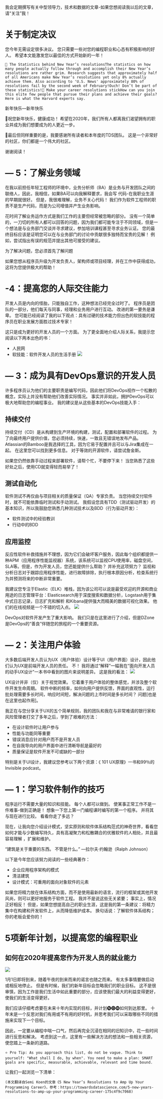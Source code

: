 
我会定期撰写有关中型领导力，技术和数据的文章-如果您想阅读我以后的文章，请“关注”我！
# 关于制定决议

您今年无需设定很多决议。 您只需要一些对您的编程职业和心态有积极影响的好人。 希望本文能激发您以最佳的方式开始新的一年！
```
📌 The Statistics behind New Year’s resolutionsThe statistics on how many people actually follow through and accomplish their New Year’s resolutions are rather grim. Research suggests that approximately half of all Americans make New Year’s resolutions yet only 8% actually achieve them. Also according to 'U.S. News' approximately 80% of resolutions fail by the second week of February!Ouch! Don’t be part of these statistics!📌 Make your career resolutions stickHow can you join this elite few people that pursue their plans and achieve their goals? Here is what the Harvard experts say.
```

新年快乐—新年快乐

🤞祝您新年快乐，健康成功！ 希望在2020年，我们所有人都离我们渴望拥有的职业并成为我们想要成为的人更近一步。

🙏最后但同样重要的是，我要感谢所有读者和本年度的TDS团队。 这是一个非常好的社区，你们都是一个伟大的社区。

谢谢阅读！
# — 5：了解业务领域

在我以前担任年轻工程师的环境中，业务分析师（BA）是业务与开发团队之间的联络人，因此，我相信，如果BA可以向我解释要求，我会写 代码-在我职业生涯的早期就很好。 但是，我很难理解，业务不关心代码！ 我们作为软件工程师的职责不是生产代码，而是为公司增值并产生业务影响。

花时间了解业务运作方式是我们工作的主要但经常被忽略的部分。 没有一个简单的，一刀切的所有人都可以回答的问题，因为我们都可能专注于不同领域，但是一个想法是与业务部门交谈并寻求建议，参加培训课程甚至寻求业务认证。 您的最终目标应该是证明您可以在与业务部门的讨论中贡献很多独特而宝贵的见解！ 例如，尝试指出有误的规范并提出其他可接受的建议。

为了解决问题，您必须首先了解问题

如果您想从程序员升级为开发负责人，架构师或项目经理，并在工作中获得成功，这将为您提供极大的帮助！
# -4：提高您的人际交往能力

开发人员是内向的怪胎，只能独自工作，这种想法已经完全过时了。 程序员是团队的一部分，他们每天与同事，经理和业务用户进行互动。 改进的第一要务是谦卑。 您可能已经阅读了我的以下观点：具有过硬的技术能力但出色的软技能的程序员在职业发展方面胜过技术专家！

这只是成为更好的开发人员的一个方面。 为了更全面地介绍人际关系，我提示您阅读以下两本出色的书：
+ 人民网
+ 软技能：软件开发人员的生活手册
![](1*bSAbcijFXEekuA78h365Gg.png)
# — 3：成为具有DevOps意识的开发人员

许多程序员认为他们的主要职责是编写代码，因此他们将DevOps视作一个松散的概念，实际上并没有帮助他们改善实际情况。 事实并非如此，拥护DevOps可以极大地帮助您的编程事业。 我的建议是从这些基本的DevOps技能入手：
## 持续交付

持续交付（CD）是从构建到生产环境的构建，测试，配置和部署软件的过程。 为了向最终用户提供价值，您必须持续，快速，一致且无错误地发布产品。 Atlassian的Bamboo是我选择的工具，因为它易于配置并且可以与Jira集成在一起。 在这里您可以找到更多信息。 对于等效的开源软件，请尝试詹金斯。

如果您仍然依靠手动过程来部署软件，请帮个忙，不要停下来！ 当您熟悉了这些好处之后，使用CD就变得轻而易举了！
## 测试自动化

软件测试不再仅由与项目相关的质量保证（QA）专家负责。 当您持续交付软件时，就不可能依靠临时测试和手动测试。 我假设您具有TDD（测试驱动开发）的基本知识，所以我鼓励您熟悉几种测试技术以及BDD（行为驱动开发）：
+ 软件测试中的经验教训
+ 行动中的BDD
## 应用监控

反应性软件补救措施并不理想，因为它们会破坏客户服务，因此每个组织都提供一种APM（应用程序性能监视器）系统，该系统可以监视CPU使用率，磁盘空间，SLA等。但是，作为开发人员，您还能提供什么帮助？ 并补充这项努力？ 监视和分析日志对于跟踪应用程序性能，进行故障排除，执行根本原因分析，检查系统行为并预测将来的中断非常重要。

我建议您专注于Elastic（ELK）堆栈，因为该公司可以说是最受欢迎的开源和商业用途的日志管理平台：Elasticsearch用于深度搜索和数据分析，Logstash用于集中式日志记录，日志扩充和解析 和Kibana提供强大而精美的数据可视化效果。 他们的在线视频是一个不错的切入点。
![](1*FEJQhHICQ46g1WV1GEdxNg.png)

DevOps对软件开发产生了重大影响。 我们只是在这里进行了介绍，但是DZone是DevOps的“善良”伴随您的旅程的一个重要资源。
# — 2：关注用户体验

大多数后端开发人员认为UX（用户体验）设计等于UI（用户界面）设计，因此他们认为UX是前端开发人员的责任。 不！ 我将通过“解释”一幅我在“面向开发人员的动手UX设计”一本书中看到的图片来说明差异。 这是我的看法：
![](1*T0ulh8uxlA4S8Di4EWLQxw.png)

UX设计并非（仅）关于视觉效果。 它着重于用户体验的整体感觉，并涉及整个软件开发生命周期。 软件中断的频率，如何向用户提供反馈，界面的直观性，运行批处理需要多长时间，响应时间短，解决问题的上市时间是多长时间？ 问题[也是在这里也起作用]。

我正在与您分享关于UX的五个简单规则，我的团队和我在与非常难请的银行家和风险管理者打交了多年之后，学到了艰难的方法：
+ 在设计软件时让用户参与
+ 性能与功能同等重要
+ 错误消息应针对用户而不是开发人员
+ 在自我导向的用户界面中进行清晰导航是最好的
+ 质量保证是软件开发不可或缺的一部分

特别是关于UI设计，我建议您参考以下两个资源：《 101 UX原理》一书和99％的Invisible podcast。
# — 1：学习软件制作的技巧

程序运行不需要大量的知识和技能。 每个人都可以做到。 使某事正常工作不是一件难事-做到正确是！ 想象一下您上第一门编程课时编写的第一个程序。 并将其与现在进行比较。 看看你走了多远？

现在，让我向您介绍设计模式，坚实原则和软件体系结构范式的神奇世界，看看您如何才能与少数编写持久，具有高凝聚力和松散耦合的优雅软件的人相处，并且最容易理解 ，扩展和维护。

“建筑是关于重要的东西。 不管是什么。” —拉尔夫·约翰逊（Ralph Johnson）

以下是今年您应该努力阅读的一些经典著作：
+ 企业应用程序架构的模式
+ 清洁建筑
+ 设计模式：可重用的面向对象软件的元素

如果您将精力放在体系结构方面，而不是使用最新的语言，流行的框架或其他开发风尚，则可以更好地服务于软件工程。 我并不是说这些无关紧要； 事实上，情况正好相反！ 但是，如果您想提高自己的职业生涯，这是我的第一条建议：将精力集中在构建和开发软件上，从而降低维护成本。 换句话说：了解软件体系结构； 你的老板会爱你的！
# 5项新年计划，以提高您的编程职业
## 如何在2020年提高您作为开发人员的就业能力
![](1*QuY7fgUSHNi_k_6Z7rb_dg.png)

1月1日即将到来，随着午夜的到来而来的诺言也随之而来。 有太多事情要做启动或相反地停止。 但是有时候，我们的新年目标会忽略我们的职业目标。 这不是很审慎，因为工作是我们生活中如此重要的部分，应该使我们最大的利益变得更好，使我们的生活变得更好。

我们应该仔细考虑要在未来十年内实现的目标，并计划🅝🅞🅦如何到达那里。 十年末是一个反思对我们有用或不有用的好时机，并思考我们可以采取哪些不同的措施来实现下一个目标。

因此，一定要从编程中喘一口气，然后再完全沉浸在相同的旧知识中，花一些时间进行反思和解决。 考虑到这一点，这里有一些解决方法的想法和一些相关资源，使您踏上一条新的道路。
```
⭐️ Pro Tip: As you approach this list, do not be vague. Think to yourself: "What shall I do, by when". You need to make a plan: SMART goals are specific, measurable, achievable, relevant and time bound.
```

让我们一起浏览一下清单：
```
(本文翻译自Semi Koen的文章《5 New Year’s Resolutions to Amp Up Your Programming Career》，参考：https://towardsdatascience.com/5-new-years-resolutions-to-amp-up-your-programming-career-175c4f9c7068)
```
